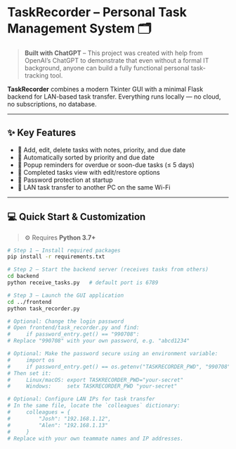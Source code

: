 # TaskRecorder – Personal Task Management System 🗂️

> **Built with ChatGPT** – This project was created with help from OpenAI’s ChatGPT to demonstrate that even without a formal IT background, anyone can build a fully functional personal task-tracking tool.

**TaskRecorder** combines a modern Tkinter GUI with a minimal Flask backend for LAN-based task transfer. Everything runs locally — no cloud, no subscriptions, no database.

---

## ✨ Key Features

- 📝 Add, edit, delete tasks with notes, priority, and due date  
- 📌 Automatically sorted by priority and due date  
- 🔔 Popup reminders for overdue or soon-due tasks (≤ 5 days)  
- 📂 Completed tasks view with edit/restore options  
- 🔐 Password protection at startup  
- 🔄 LAN task transfer to another PC on the same Wi-Fi  

---

## 💻 Quick Start & Customization

> ⚙️ Requires **Python 3.7+**

```bash
# Step 1 — Install required packages
pip install -r requirements.txt

# Step 2 — Start the backend server (receives tasks from others)
cd backend
python receive_tasks.py   # default port is 6789

# Step 3 — Launch the GUI application
cd ../frontend
python task_recorder.py

# Optional: Change the login password
# Open frontend/task_recorder.py and find:
#     if password_entry.get() == "990708":
# Replace "990708" with your own password, e.g. "abcd1234"

# Optional: Make the password secure using an environment variable:
#     import os
#     if password_entry.get() == os.getenv("TASKRECORDER_PWD", "990708"):
# Then set it:
#     Linux/macOS: export TASKRECORDER_PWD="your-secret"
#     Windows:     setx TASKRECORDER_PWD "your-secret"

# Optional: Configure LAN IPs for task transfer
# In the same file, locate the `colleagues` dictionary:
#     colleagues = {
#         "Josh": "192.168.1.12",
#         "Alen": "192.168.1.13"
#     }
# Replace with your own teammate names and IP addresses.

